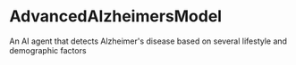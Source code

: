 # AdvancedAlzheimersModel
An AI agent that detects Alzheimer's disease based on several lifestyle and demographic factors
